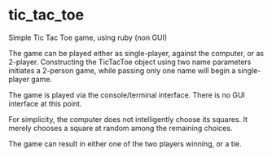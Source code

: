 # tic_tac_toe
Simple Tic Tac Toe game, using ruby (non GUI)

The game can be played either as single-player, against the computer, or as 2-player.  Constructing the TicTacToe object using two name parameters initiates a 2-person game, while passing only one name will begin a single-player game.

The game is played via the console/terminal interface.  There is no GUI interface at this point.  

For simplicity, the computer does not intelligently choose its squares.  It merely chooses a square at random among the remaining choices.  

The game can result in either one of the two players winning, or a tie.
